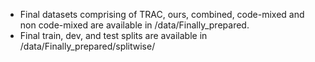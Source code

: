 - Final datasets comprising of TRAC, ours, combined, code-mixed and non code-mixed are available in /data/Finally_prepared. <br>
- Final train, dev, and test splits are available in /data/Finally_prepared/splitwise/
